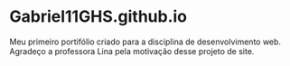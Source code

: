 # Gabriel11GHS.github.io
Meu primeiro portifólio criado para a disciplina de desenvolvimento web. Agradeço a professora Lina pela motivação desse projeto de site.
